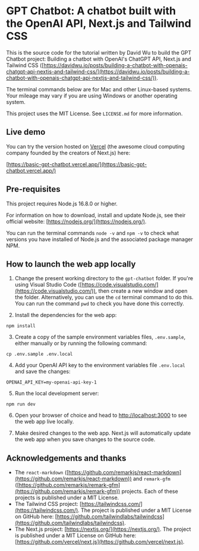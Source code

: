 # GPT Chatbot: A chatbot built with the OpenAI API, Next.js and Tailwind CSS

This is the source code for the tutorial written by David Wu to build the GPT Chatbot project: Building a chatbot with OpenAI's ChatGPT API, Next.js and Tailwind CSS ([https://davidwu.io/posts/building-a-chatbot-with-openais-chatgpt-api-nextjs-and-tailwind-css/](https://davidwu.io/posts/building-a-chatbot-with-openais-chatgpt-api-nextjs-and-tailwind-css/)).

The terminal commands below are for Mac and other Linux-based systems. Your mileage may vary if you are using Windows or another operating system.

This project uses the MIT License. See `LICENSE.md` for more information.

## Live demo

You can try the version hosted on [Vercel](https://vercel.com/) (the awesome cloud computing company founded by the creators of Next.js) here:

[https://basic-gpt-chatbot.vercel.app/](https://basic-gpt-chatbot.vercel.app/)

## Pre-requisites

This project requires Node.js 16.8.0 or higher.

For information on how to download, install and update Node.js, see their official website: [https://nodejs.org/](https://nodejs.org/).

You can run the terminal commands `node -v` and `npm -v` to check what versions you have installed of Node.js and the associated package manager NPM.

## How to launch the web app locally

1. Change the present working directory to the `gpt-chatbot` folder. If you're using Visual Studio Code ([https://code.visualstudio.com/](https://code.visualstudio.com/)), then create a new window and open the folder. Alternatively, you can use the `cd` terminal command to do this. You can run the command `pwd` to check you have done this correctly.

2. Install the dependencies for the web app:

```
npm install
```

3. Create a copy of the sample environment variables files, `.env.sample`, either manually or by running the following command:

```
cp .env.sample .env.local
```

4. Add your OpenAI API key to the environment variables file `.env.local` and save the changes:

```
OPENAI_API_KEY=my-openai-api-key-1
```

5. Run the local development server:

```
npm run dev
```

6. Open your browser of choice and head to [http://localhost:3000](http://localhost:3000) to see the web app live locally.

7. Make desired changes to the web app. Next.js will automatically update the web app when you save changes to the source code.

## Acknowledgements and thanks

- The `react-markdown` ([https://github.com/remarkjs/react-markdown](https://github.com/remarkjs/react-markdown)) and `remark-gfm` ([https://github.com/remarkjs/remark-gfm](https://github.com/remarkjs/remark-gfm)) projects. Each of these projects is published under a MIT License.
- The Tailwind CSS project: [https://tailwindcss.com/](https://tailwindcss.com/). The project is published under a MIT License on GitHub here: [https://github.com/tailwindlabs/tailwindcss](https://github.com/tailwindlabs/tailwindcss).
- The Next.js project: [https://nextjs.org/](https://nextjs.org/). The project is published under a MIT License on GitHub here: [https://github.com/vercel/next.js](https://github.com/vercel/next.js).
